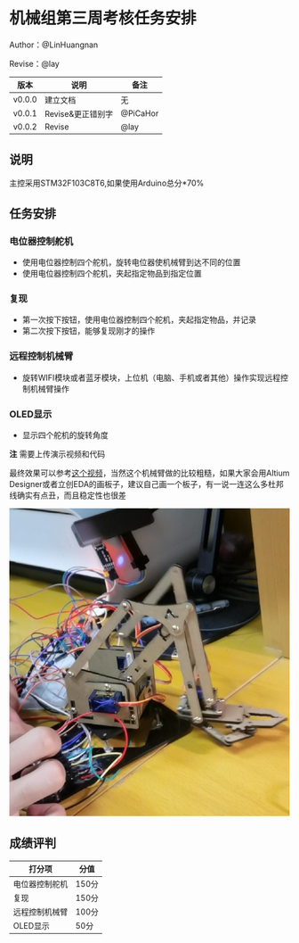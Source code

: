 # 机械组第三周考核任务安排

Author：@LinHuangnan

Revise：@lay

| 版本   | 说明              | 备注     |
| ------ | ----------------- | -------- |
| v0.0.0 | 建立文档          | 无       |
| v0.0.1 | Revise&更正错别字 | @PiCaHor |
| v0.0.2 | Revise | @lay |


## 说明
主控采用STM32F103C8T6,如果使用Arduino总分*70%

## 任务安排
### 电位器控制舵机
- 使用电位器控制四个舵机，旋转电位器使机械臂到达不同的位置
- 使用电位器控制四个舵机，夹起指定物品到指定位置

### 复现
- 第一次按下按钮，使用电位器控制四个舵机，夹起指定物品，并记录
- 第二次按下按钮，能够复现刚才的操作

### 远程控制机械臂
- 旋转WIFI模块或者蓝牙模块，上位机（电脑、手机或者其他）操作实现远程控制机械臂操作

### OLED显示
- 显示四个舵机的旋转角度


**注** 需要上传演示视频和代码

最终效果可以参考[这个视频](https://www.bilibili.com/video/BV16e4y1Y77M?share_source=copy_web&vd_source=34ed110d766ac5910b35ccc9afedda6e)，当然这个机械臂做的比较粗糙，如果大家会用Altium Designer或者立创EDA的画板子，建议自己画一个板子，有一说一连这么多杜邦线确实有点丑，而且稳定性也很差

![机械臂](./image/1.jpg)

## 成绩评判
| 打分项 | 分值 |
| ---- | ---- | 
| 电位器控制舵机 | 150分 |
| 复现 | 150分 |
| 远程控制机械臂 | 100分 |
| OLED显示 | 50分 |


